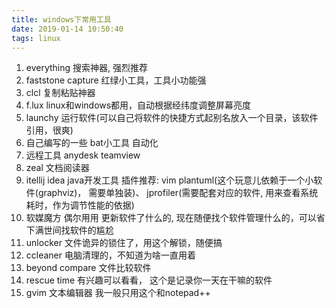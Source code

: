 ```yaml
---
title: windows下常用工具
date: 2019-01-14 10:50:40
tags: linux
---
```

1. everything 搜索神器, 强烈推荐
2. faststone capture 红绿小工具，工具小功能强
3. clcl  复制粘贴神器
4. f.lux linux和windows都用，自动根据经纬度调整屏幕亮度
5. launchy  运行软件(可以自己将软件的快捷方式起别名放入一个目录，该软件引用，很爽)
6. 自己编写的一些 bat小工具 自动化
7. 远程工具 anydesk teamview
8. zeal 文档阅读器
9. itellij idea java开发工具
     插件推荐: vim  plantuml(这个玩意儿依赖于一个小软件(graphviz)， 需要单独装)、 jprofiler(需要配套对应的软件, 用来查看系统耗时，作为调节性能的依据)
10. 软媒魔方 偶尔用用 更新软件了什么的, 现在随便找个软件管理什么的，可以省下满世间找软件的尴尬
11. unlocker  文件诡异的锁住了，用这个解锁，随便搞
12. ccleaner 电脑清理的，不知道为啥一直用着
13. beyond compare  文件比较软件
14. rescue time 有兴趣可以看看， 这个是记录你一天在干嘛的软件
15. gvim 文本编辑器 我一般只用这个和notepad++
